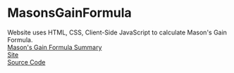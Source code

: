 # MasonsGainFormula
  Website uses HTML, CSS, Client-Side JavaScript to calculate Mason's Gain Formula. <br/>
  [Mason's Gain Formula Summary](https://en.wikipedia.org/wiki/Mason%27s_gain_formula#Formula) <br/>
  [Site](https://vader-coder.github.io/MasonsGainFormula/) <br/>
  [Source Code](https://github.com/vader-coder/MasonsGainFormula) <br/>
